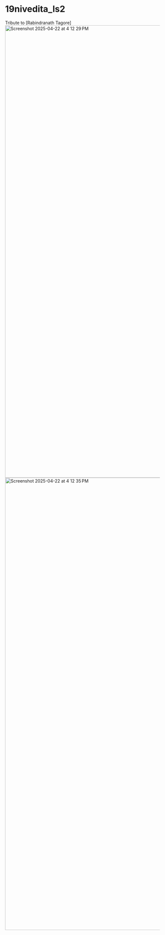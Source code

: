 # 19nivedita_ls2
Tribute to [Rabindranath Tagore]
<img width="1470" alt="Screenshot 2025-04-22 at 4 12 29 PM" src="https://github.com/user-attachments/assets/8a18645b-dbad-4b93-9fbd-29b8e479e5c6" />
<img width="1470" alt="Screenshot 2025-04-22 at 4 12 35 PM" src="https://github.com/user-attachments/assets/e0bc0039-4c8c-46bc-85d1-8f6a9e473613" />


